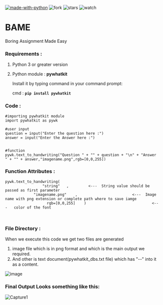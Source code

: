 [![made-with-python](https://img.shields.io/badge/Made%20with-Python-1f425f.svg)](https://www.python.org/)
![fork](https://img.shields.io/github/forks/StarTrooper08/BAME.svg)
![stars](https://img.shields.io/github/stars/StarTrooper08/BAME.svg)
![watch](https://img.shields.io/github/watchers/StarTrooper08/BAME.svg)


# BAME
Boring Assignment Made Easy

### Requirements :
1. Python 3 or greater version
2. Python module : **pywhatkit**
  
   Install it by typing command in your command prompt:
   
   cmd : **`pip install pywhatkit`**


### Code :
```
#importing pywhatkit module
import pywhatkit as pywk

#user input
question = input("Enter the question here :")
answer = input("Enter the Answer here :")


#function
pywk.text_to_handwriting("Question " + "" + question + "\n" + "Answer " + "" + answer,"imagename.png",rgb=[0,0,255])
```

### Function Attributes :
```
pywk.text_to_handwriting(  
                 "string"   ,         <---  String value should be passed as first parameter                 
             "imagename.png"    ,                         <---  Image name with png extension or complete path where to save iamge
                   rgb=[0,0,255]    )                              <---   color of the font

                       
```

### File Directory :
When we execute this code we get two files are generated 
1. image file which is in png format and which is the main output we required.
2. And other is text document(pywhatkit_dbs.txt file) which has "--" into it as a content.

![image](https://user-images.githubusercontent.com/72031540/119261536-78066a00-bbf5-11eb-9bd2-50f759a12d0d.png)

### Final Output Looks something like this:
![Capture1](https://user-images.githubusercontent.com/72031540/119251832-5b067280-bbc6-11eb-8bd5-6eaadd418657.PNG)



